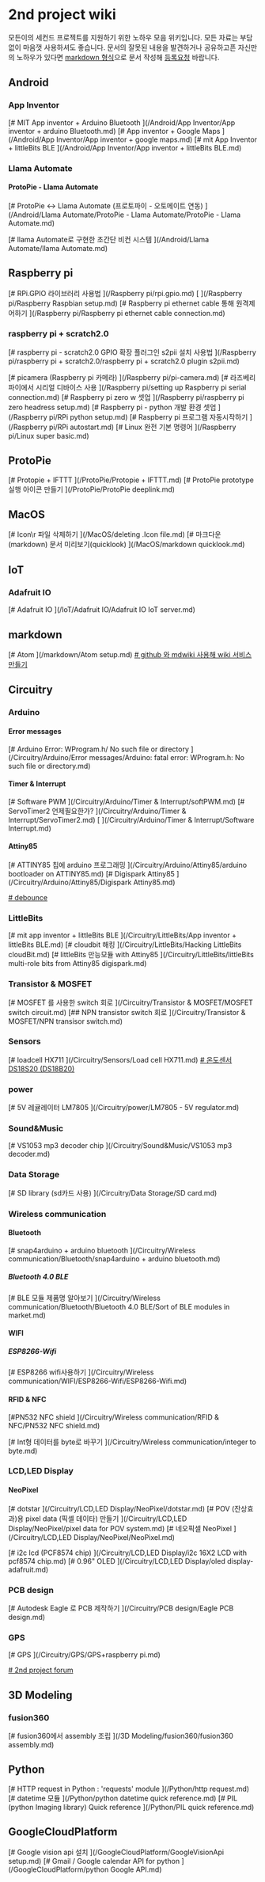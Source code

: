 # 2nd project wiki 
모든이의 세컨드 프로젝트를 지원하기 위한 노하우 모음 위키입니다. 
 모든 자료는 부담 없이 마음껏 사용하셔도 좋습니다. 
 문서의 잘못된 내용을 발견하거나 공유하고픈 자신만의 노하우가 있다면 [markdown 형식](https://gist.github.com/ihoneymon/652be052a0727ad59601)으로 문서 작성해 [등록요청](https://github.com/2ndproj/wiki/issues/new) 바랍니다.
## Android
### App Inventor
[# MIT App inventor + Arduino Bluetooth
](/Android/App Inventor/App inventor + arduino Bluetooth.md)
[# App inventor + Google Maps
](/Android/App Inventor/App inventor + google maps.md)
[# mit App Inventor + littleBits BLE
](/Android/App Inventor/App inventor + littleBits BLE.md)

### Llama Automate
#### ProtoPie - Llama Automate
[# ProtoPie &lt;-&gt; Llama Automate (프로토파이 - 오토메이트 연동)
](/Android/Llama Automate/ProtoPie - Llama Automate/ProtoPie - Llama Automate.md)

[# llama Automate로 구현한 초간단 비컨 시스템
](/Android/Llama Automate/llama Automate.md)


## Raspberry pi
[# RPi.GPIO 라이브러리 사용법
](/Raspberry pi/rpi.gpio.md)
[
](/Raspberry pi/Raspberry Raspbian setup.md)
[# Raspberry pi ethernet cable 통해 원격제어하기
](/Raspberry pi/Raspberry pi ethernet cable connection.md)
### raspberry pi + scratch2.0
[# raspberry pi - scratch2.0 GPIO 확장 플러그인 s2pii 설치 사용법
](/Raspberry pi/raspberry pi + scratch2.0/raspberry pi + scratch2.0  plugin s2pii.md)

[# picamera (Raspberry pi 카메라)
](/Raspberry pi/pi-camera.md)
[# 라즈베리파이에서 시리얼 디바이스 사용
](/Raspberry pi/setting up Raspberry pi serial connection.md)
[# Raspberry pi zero w 셋업
](/Raspberry pi/raspberry pi zero headress setup.md)
[# Raspberry pi - python 개발 환경 셋업
](/Raspberry pi/RPi python setup.md)
[# Raspberry pi 프로그램 자동시작하기
](/Raspberry pi/RPi autostart.md)
[# Linux 완전 기본 명령어
](/Raspberry pi/Linux super basic.md)

## ProtoPie
[# Protopie + IFTTT
](/ProtoPie/Protopie + IFTTT.md)
[# ProtoPie prototype 실행 아이콘 만들기
](/ProtoPie/ProtoPie deeplink.md)

## MacOS
[# Icon\r 파일 삭제하기
](/MacOS/deleting .Icon file.md)
[# 마크다운(markdown) 문서 미리보기(quicklook)
](/MacOS/markdown quicklook.md)

## IoT
### Adafruit IO
[# Adafruit IO
](/IoT/Adafruit IO/Adafruit IO IoT server.md)


## markdown
[# Atom
](/markdown/Atom setup.md)
[# github 와 mdwiki 사용해 wiki 서비스 만들기
](/markdown/mdwiki.md)

## Circuitry
### Arduino
#### Error messages
[# Arduino Error: WProgram.h/ No such file or directory
](/Circuitry/Arduino/Error messages/Arduino: fatal error: WProgram.h: No such file or directory.md)

#### Timer & Interrupt
[# Software PWM
](/Circuitry/Arduino/Timer & Interrupt/softPWM.md)
[# ServoTimer2 언제필요한가?
](/Circuitry/Arduino/Timer & Interrupt/ServoTimer2.md)
[
](/Circuitry/Arduino/Timer & Interrupt/Software Interrupt.md)

#### Attiny85
[# ATTINY85 칩에 arduino 프로그래밍
](/Circuitry/Arduino/Attiny85/arduino bootloader on ATTINY85.md)
[# Digispark Attiny85
](/Circuitry/Arduino/Attiny85/Digispark Attiny85.md)

[# debounce
](/Circuitry/Arduino/debouncing.md)

### LittleBits
[# mit app inventor + littleBits BLE
](/Circuitry/LittleBits/App inventor + littleBits BLE.md)
[# cloudbit 해킹
](/Circuitry/LittleBits/Hacking LittleBits cloudBit.md)
[# littleBits 만능모듈 with Attiny85
](/Circuitry/LittleBits/littleBits multi-role bits from  Attiny85 digispark.md)

### Transistor & MOSFET
[# MOSFET 를 사용한 switch 회로
](/Circuitry/Transistor & MOSFET/MOSFET switch circuit.md)
[## NPN transistor switch 회로
](/Circuitry/Transistor & MOSFET/NPN transisor switch.md)

### Sensors
[# loadcell HX711
](/Circuitry/Sensors/Load cell HX711.md)
[# 온도센서 DS18S20 (DS18B20)
](/Circuitry/Sensors/ds18s20.md)

### power
[# 5V 레귤레이터 LM7805
](/Circuitry/power/LM7805 - 5V regulator.md)

### Sound&Music
[# VS1053 mp3 decoder chip
](/Circuitry/Sound&Music/VS1053 mp3 decoder.md)

### Data Storage
[# SD library (sd카드 사용)
](/Circuitry/Data Storage/SD card.md)

### Wireless communication
#### Bluetooth
[# snap4arduino + arduino bluetooth
](/Circuitry/Wireless communication/Bluetooth/snap4arduino + arduino bluetooth.md)
##### Bluetooth 4.0 BLE
[# BLE 모듈 제품명 알아보기
](/Circuitry/Wireless communication/Bluetooth/Bluetooth 4.0 BLE/Sort of BLE modules in market.md)


#### WIFI
##### ESP8266-Wifi
[# ESP8266 wifi사용하기
](/Circuitry/Wireless communication/WIFI/ESP8266-Wifi/ESP8266-Wifi.md)


#### RFID & NFC
[#PN532 NFC shield
](/Circuitry/Wireless communication/RFID & NFC/PN532 NFC shield.md)

[# Int형 데이터를 byte로 바꾸기
](/Circuitry/Wireless communication/integer to byte.md)

### LCD,LED Display
#### NeoPixel
[# dotstar
](/Circuitry/LCD,LED Display/NeoPixel/dotstar.md)
[# POV (잔상효과)용 pixel data (픽셀 데이타) 만들기
](/Circuitry/LCD,LED Display/NeoPixel/pixel data for POV system.md)
[# 네오픽셀 NeoPixel
](/Circuitry/LCD,LED Display/NeoPixel/NeoPixel.md)

[# i2c lcd (PCF8574 chip)
](/Circuitry/LCD,LED Display/i2c 16X2 LCD with pcf8574 chip.md)
[# 0.96" OLED
](/Circuitry/LCD,LED Display/oled display-adafruit.md)

### PCB design
[# Autodesk Eagle 로 PCB 제작하기
](/Circuitry/PCB design/Eagle PCB design.md)

### GPS
[# GPS
](/Circuitry/GPS/GPS+raspberry pi.md)


[# 2nd project forum
](/forum.md)
## 3D Modeling
### fusion360
[# fusion360에서 assembly 조립
](/3D Modeling/fusion360/fusion360 assembly.md)


## Python
[# HTTP request in Python : 'requests' module
](/Python/http request.md)
[# datetime 모듈
](/Python/python datetime quick reference.md)
[# PIL (python Imaging library) Quick reference
](/Python/PIL quick reference.md)

## GoogleCloudPlatform
[# Google vision api 설치
](/GoogleCloudPlatform/GoogleVisionApi setup.md)
[# Gmail / Google calendar API for python
](/GoogleCloudPlatform/python Google API.md)


